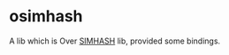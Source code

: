 # osimhash
A lib which is Over [SIMHASH](https://github.com/yanyiwu/simhash) lib, provided some bindings.
